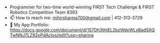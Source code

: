 - Programmer for two-time world-winning FIRST Tech Challenge & FIRST Robotics Competition Team 8393
- 📫 How to reach me: mihirsharma700@gmail.com | 412-313-3729
- 📱 My App Portfolio: https://docs.google.com/document/d/1S7Dh3thtEL2bzWdxWLxBadSXQTwNNJ7LZ92oPdAcIos/edit?usp=sharing
